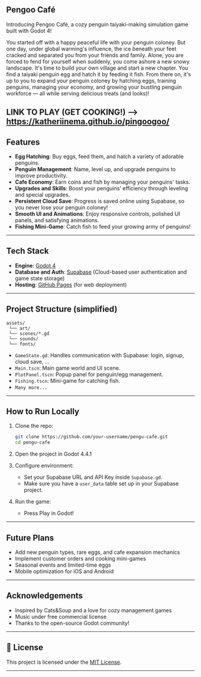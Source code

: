 ## Pengoo Café 
Introducing Pengoo Café, a cozy penguin taiyaki-making simulation game built with Godot 4!

You started off with a happy peaceful life with your penguin coloney. But one day, under global warming's influence, the ice beneath your feet cracked and separated you from your friends and family. Alone, you are forced to fend for yourself when suddenly, you come ashore a new snowy landscape. It's time to build your own village and start a new chapter. You find a taiyaki penguin egg and hatch it by feeding it fish. From there on, it's up to you to expand your penguin coloney by hatching eggs, training penguins, managing your economy, and growing your bustling penguin workforce — all while serving delicious treats (and looks)!

LINK TO PLAY (GET COOKING!) --> https://katheriinema.github.io/pingoogoo/
---

## Features

- **Egg Hatching**: Buy eggs, feed them, and hatch a variety of adorable penguins.
- **Penguin Management**: Name, level up, and upgrade penguins to improve productivity.
- **Cafe Economy**: Earn coins and fish by managing your penguins' tasks.
- **Upgrades and Skills**: Boost your penguins’ efficiency through leveling and special upgrades.
- **Persistent Cloud Save**: Progress is saved online using Supabase, so you never lose your penguin coloney!
- **Smooth UI and Animations**: Enjoy responsive controls, polished UI panels, and satisfying animations.
- **Fishing Mini-Game**: Catch fish to feed your growing army of penguins!

---

## Tech Stack

- **Engine**: [Godot 4](https://godotengine.org/)
- **Database and Auth**: [Supabase](https://supabase.com/) (Cloud-based user authentication and game state storage)
- **Hosting**: [GitHub Pages](https://pages.github.com/) (for web deployment)

---

## Project Structure (simplified)

```plaintext
assets/
 └── art/
 └── scenes/*.gd
 └── sounds/
 └── fonts/
```

- `GameState.gd`: Handles communication with Supabase: login, signup, cloud save, ...
- `Main.tscn`: Main game world and UI scene.
- `PlotPanel.tscn`: Popup panel for penguin/egg management.
- `Fishing.tscn`: Mini-game for catching fish.
- `Many more...`

---

## How to Run Locally

1. Clone the repo:
   ```bash
   git clone https://github.com/your-username/pengu-cafe.git
   cd pengu-cafe
   ```

2. Open the project in Godot 4.4.1

3. Configure environment:
   - Set your Supabase URL and API Key inside `Supabase.gd`.
   - Make sure you have a `user_data` table set up in your Supabase project.

4. Run the game:
   - Press Play in Godot!

---

## Future Plans

- Add new penguin types, rare eggs, and cafe expansion mechanics
- Implement customer orders and cooking mini-games
- Seasonal events and limited-time eggs
- Mobile optimization for iOS and Android

---

## Acknowledgements

- Inspired by Cats&Soup and a love for cozy management games
- Music under free commercial license 
- Thanks to the open-source Godot community!

---

## 📜 License

This project is licensed under the [MIT License](LICENSE).

---
